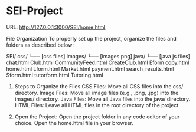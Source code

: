 # SEI-Project

URL: http://127.0.0.1:3000/SEI/home.html

File Organization
To properly set up the project, organize the files and folders as described below:

SEI/
css/
     └── [css files]
  images/
     └── [images png]
  java/
     └── [java js files]
chat.html
Club.html
CommunityFeed.html
CreateClub.html
Eform copy.html
home.html
Lform.html
Market.html
payment.html
search_results.html
Sform.html
tutorform.html
Tutoring.html

1. Steps to Organize the Files
     CSS Files: Move all CSS files into the css/ directory.
     Image Files: Move all image files (e.g., .png, .jpg) into the images/ directory.
     Java Files: Move all Java files into the java/ directory.
     HTML Files: Leave all HTML files in the root directory of the project.

2. Open the Project:
     Open the project folder in any code editor of your choice.
     Open the home.html file in your browser.











